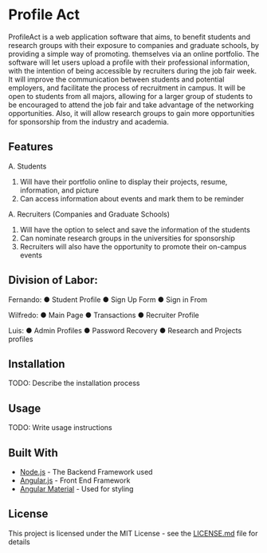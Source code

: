 # Profile Act

ProfileAct is a web application software that aims, to benefit students and research groups with their exposure to companies and graduate schools, by providing a simple way of promoting. themselves via an online portfolio. The software will let users upload a profile with their professional information, with the intention of being accessible by recruiters during the job fair week. It  will improve the communication between students and potential employers, and facilitate the process of recruitment in campus. It will be open to students from all majors, allowing for a larger group of students to be encouraged to attend the job fair and take advantage of the networking opportunities. Also, it will allow research groups to gain more opportunities for sponsorship from the industry and academia.


## Features
A. Students
  1. Will have their portfolio online to display their projects, resume, information, and picture
  2. Can access information about events and mark them to be reminder
  
A.	Recruiters (Companies and Graduate Schools)
  1.	Will have the option to select and save the information of the students
  2.	Can nominate research groups in the universities for sponsorship
  3.  Recruiters will also have the opportunity to promote their on-campus events

## Division of Labor:

Fernando:
  ●	Student Profile
  ●	Sign Up Form
  ●	Sign in From



Wilfredo:
  ●	Main Page 
  ●	Transactions
  ●	Recruiter Profile

 
Luis:
  ●	Admin Profiles
  ●	Password Recovery
  ●	Research and Projects profiles

## Installation

TODO: Describe the installation process


## Usage

TODO: Write usage instructions

## Built With

* [Node.js](https://nodejs.org/en/) - The Backend Framework used
* [Angular.js](https://angularjs.org/) - Front End Framework
* [Angular Material](https://material.angularjs.org/latest/) - Used for styling



## License

This project is licensed under the MIT License - see the [LICENSE.md](LICENSE.md) file for details
